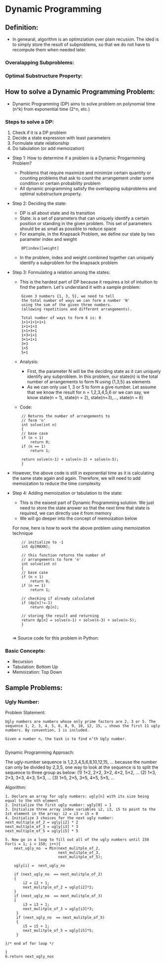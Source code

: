 # Dynamic Programming

## Definition:

- In genearal, algorithm is an optimziation over plain recusion. The ided is to simply store the result of subproblems, so that we do not have to recompute them when needed later.

### Overalapping Subproblems:

### Optimal Substructure Property: 


## How to solve a Dynamic Programming Problem: 
- Dynamic Programming (DP) aims to solve problem on polynomial time (n^k) from exponential time (2^n, etc.)

### Steps to solve a DP: 
1. Check if it is a DP problem 
2. Decide a state expression with least parameters 
3. Formulate state relationship
4. Do tabulation (or add memoization)


+ Step 1: How to determine if a problem is a Dynamic Progarmming Problem? 
    - Problems that require maximize and minimize certain quantity or counting problems that ask to count the arrangement 
    under some condition or certain probability problem
    - All dynamic programming satisfy the overlapping subproblems and optimal substructure property.

+ Step 2: Deciding the state: 
    - DP is all about state and its transition
    - State: is a set of parameters that can uniquely identify a certain position or standing in the given problem. This set of parameters should be as small as 
    possible to reduce space
    - For example, in the Knapsack Problem, we define our state by two parameter index and weight 
    ```
        DP[index][weight]
    ```
    - In the problem, index and weight combined together can uniquely identify a subproblem for the knapsack problem

+ Step 3: Formulating a relation among the states: 
    - This is the hardest part of DP because it requires a lot of intuition to find the pattern. Let's understand it with a sample problem: 

    ```
        Given 3 numbers {1, 3, 5}, we need to tell
        the total number of ways we can form a number 'N' 
        using the sum of the given three numbers.
        (allowing repetitions and different arrangements).

        Total number of ways to form 6 is: 8
        1+1+1+1+1+1
        1+1+1+3
        1+1+3+1
        1+3+1+1
        3+1+1+1
        3+3
        1+5
        5+1
    ```

    - Analysis: 
        + First, the parameter N will be the deciding state as it can uniquely identify any subproblem. In this problem, our state(n) is the total number of arrangements to form N using {1,3,5} as elements
        + As we can only use 1, 3 or 5 to form a give number. Let assume that we know the result for n = 1,2,3,4,5,6 or we can say, we know state(n = 1), state(n = 2), state(n=3),..., state(n = 6)

    - Code: 
    ```
        // Returns the number of arrangements to  
        // form 'n'  
        int solve(int n) 
        {  
        // base case 
        if (n < 1)  
            return 0; 
        if (n == 1)   
            return 1;   
        
        return solve(n-1) + solve(n-3) + solve(n-5); 
        }     

    ```

- However, the above code is still in exponential time as it is calculating the same state again and again. Therefore, we will need to add memoization to reduce the time complexity

+ Step 4: Adding memoization or tabulation to the state:
    - This is the eaisest part of Dynamic Programming solution. We just need to store the state answer so that the next time that state is required, we can directly use it from memory
    - We will go deeper into the concept of memoization below

    For now, here is how to work the above problem using memoization technique
    ```
        // initialize to -1 
        int dp[MAXN]; 
        
        // this function returns the number of  
        // arrangements to form 'n'  
        int solve(int n) 
        {  
        // base case 
        if (n < 1)   
            return 0; 
        if (n == 1)   
            return 1; 
        
        // checking if already calculated 
        if (dp[n]!=-1)  
            return dp[n]; 
        
        // storing the result and returning 
        return dp[n] = solve(n-1) + solve(n-3) + solve(n-5); 
        } 


    ```

    => Source code for this problem in Python: 


### Basic Concepts: 
- Recursion
- Tabulation: Bottom Up
- Memoization: Top Down




## Sample Problems: 

### Ugly Number: 

Problem Statement: 

```
Ugly numbers are numbers whose only prime factors are 2, 3 or 5. The sequence 1, 2, 3, 4, 5, 6, 8, 9, 10, 12, 15, … shows the first 11 ugly numbers. By convention, 1 is included.

Given a number n, the task is to find n’th Ugly number.


```

Dynamic Programming Approach: 

The ugly-number sequence is 1,2,3,4,5,6,8,10,12,15, ... because the number can only be divided by 2,3,5, one way to look at the sequence is to split the sequence to three group as below: 
(1) 1×2, 2×2, 3×2, 4×2, 5×2, …
(2) 1×3, 2×3, 3×3, 4×3, 5×3, …
(3) 1×5, 2×5, 3×5, 4×5, 5×5, …

Algorithm:

```
1. Declare an array for ugly numbers: ugly[n] with its size being equal to the nth element
2. Initialize the first ugly number: ugly[0] = 1
3. Initialize three array index variables i2, i3, i5 to point to the 1st element in the array: i2 = i3 = i5 = 0
4. Initialize 3 choices for the next ugly number: 
next_multiple_of_2 = ugly[i2] * 2
next_multiple_of_3 = ugly[i3] * 3
next_multiple_of_5 = ugly[i5] * 5

5. Now go in a loop to fill out all of the ugly numbers until 150
For(i = 1; i < 150; i++){
    next_ugly_no  = Min(next_mulitple_of_2,
                        next_mulitple_of_3,
                        next_mulitple_of_5); 

    ugly[i] =  next_ugly_no       

    if (next_ugly_no  == next_mulitple_of_2) 
    {             
        i2 = i2 + 1;        
        next_mulitple_of_2 = ugly[i2]*2;
    } 
    if (next_ugly_no  == next_mulitple_of_3) 
    {             
        i3 = i3 + 1;        
        next_mulitple_of_3 = ugly[i3]*3;
     }            
     if (next_ugly_no  == next_mulitple_of_5)
     {    
        i5 = i5 + 1;        
        next_mulitple_of_5 = ugly[i5]*5;
     } 
     
}/* end of for loop */ 

}
6.return next_ugly_nos
```




